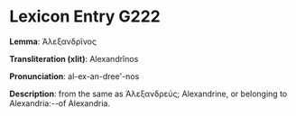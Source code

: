 # Lexicon Entry G222

**Lemma**: Ἀλεξανδρῖνος

**Transliteration (xlit)**: Alexandrînos

**Pronunciation**: al-ex-an-dree'-nos

**Description**:
from the same as Ἀλεξανδρεύς; Alexandrine, or belonging to Alexandria:--of Alexandria.
